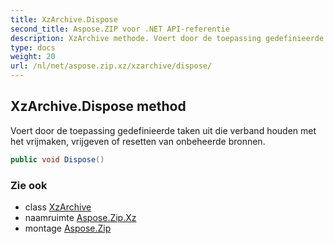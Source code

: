 ```yaml
---
title: XzArchive.Dispose
second_title: Aspose.ZIP voor .NET API-referentie
description: XzArchive methode. Voert door de toepassing gedefinieerde taken uit die verband houden met het vrijmaken vrijgeven of resetten van onbeheerde bronnen.
type: docs
weight: 20
url: /nl/net/aspose.zip.xz/xzarchive/dispose/
---
```

## XzArchive.Dispose method

Voert door de toepassing gedefinieerde taken uit die verband houden met het vrijmaken, vrijgeven of resetten van onbeheerde bronnen.

```csharp
public void Dispose()
```

### Zie ook

* class [XzArchive](../)
* naamruimte [Aspose.Zip.Xz](../../xzarchive/)
* montage [Aspose.Zip](../../../)


